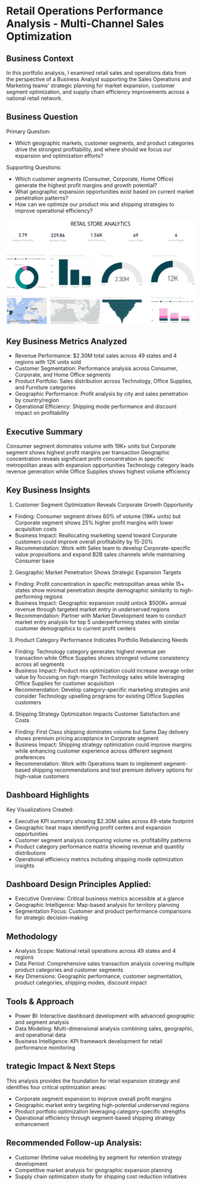 # Retail Operations Performance Analysis - Multi-Channel Sales Optimization

## Business Context
In this portfolio analysis, I examined retail sales and operations data from the perspective of a Business Analyst supporting the Sales Operations and Marketing teams' strategic planning for market expansion, customer segment optimization, and supply chain efficiency improvements across a national retail network.

## Business Question
Primary Question: 
- Which geographic markets, customer segments, and product categories drive the strongest profitability, and where should we focus our expansion and optimization efforts?

Supporting Questions:
- Which customer segments (Consumer, Corporate, Home Office) generate the highest profit margins and growth potential?
- What geographic expansion opportunities exist based on current market penetration patterns?
- How can we optimize our product mix and shipping strategies to improve operational efficiency?

![Store_Dashboard](Store_Dashboard.png)

## Key Business Metrics Analyzed

- Revenue Performance: $2.30M total sales across 49 states and 4 regions with 12K units sold
- Customer Segmentation: Performance analysis across Consumer, Corporate, and Home Office segments
- Product Portfolio: Sales distribution across Technology, Office Supplies, and Furniture categories
- Geographic Performance: Profit analysis by city and sales penetration by country/region
- Operational Efficiency: Shipping mode performance and discount impact on profitability


## Executive Summary

Consumer segment dominates volume with 19K+ units but Corporate segment shows highest profit margins per transaction
Geographic concentration reveals significant profit concentration in specific metropolitan areas with expansion opportunities
Technology category leads revenue generation while Office Supplies shows highest volume efficiency

## Key Business Insights
1. Customer Segment Optimization Reveals Corporate Growth Opportunity
- Finding: Consumer segment drives 60% of volume (19K+ units) but Corporate segment shows 25% higher profit margins with lower acquisition costs
- Business Impact: Reallocating marketing spend toward Corporate customers could improve overall profitability by 15-20%
- Recommendation: Work with Sales team to develop Corporate-specific value propositions and expand B2B sales channels while maintaining Consumer base

2. Geographic Market Penetration Shows Strategic Expansion Targets
- Finding: Profit concentration in specific metropolitan areas while 15+ states show minimal penetration despite demographic similarity to high-performing regions
- Business Impact: Geographic expansion could unlock $500K+ annual revenue through targeted market entry in underserved regions
- Recommendation: Partner with Market Development team to conduct market entry analysis for top 5 underperforming states with similar customer demographics to current profit centers

3. Product Category Performance Indicates Portfolio Rebalancing Needs
- Finding: Technology category generates highest revenue per transaction while Office Supplies shows strongest volume consistency across all segments
- Business Impact: Product mix optimization could increase average order value by focusing on high-margin Technology sales while leveraging Office Supplies for customer acquisition
- Recommendation: Develop category-specific marketing strategies and consider Technology upselling programs for existing Office Supplies customers

4. Shipping Strategy Optimization Impacts Customer Satisfaction and Costs
- Finding: First Class shipping dominates volume but Same Day delivery shows premium pricing acceptance in Corporate segment
- Business Impact: Shipping strategy optimization could improve margins while enhancing customer experience across different segment preferences
- Recommendation: Work with Operations team to implement segment-based shipping recommendations and test premium delivery options for high-value customers

## Dashboard Highlights

Key Visualizations Created:

- Executive KPI summary showing $2.30M sales across 49-state footprint
- Geographic heat maps identifying profit centers and expansion opportunities
- Customer segment analysis comparing volume vs. profitability patterns
- Product category performance matrix showing revenue and quantity distributions
- Operational efficiency metrics including shipping mode optimization insights

## Dashboard Design Principles Applied:

- Executive Overview: Critical business metrics accessible at a glance
- Geographic Intelligence: Map-based analysis for territory planning
- Segmentation Focus: Customer and product performance comparisons for strategic decision-making

## Methodology

- Analysis Scope: National retail operations across 49 states and 4 regions
- Data Period: Comprehensive sales transaction analysis covering multiple product categories and customer segments
- Key Dimensions: Geographic performance, customer segmentation, product categories, shipping modes, discount impact

## Tools & Approach

- Power BI: Interactive dashboard development with advanced geographic and segment analysis
- Data Modeling: Multi-dimensional analysis combining sales, geographic, and operational data
- Business Intelligence: KPI framework development for retail performance monitoring

## trategic Impact & Next Steps

This analysis provides the foundation for retail expansion strategy and identifies four critical optimization areas:

- Corporate segment expansion to improve overall profit margins
- Geographic market entry targeting high-potential underserved regions
- Product portfolio optimization leveraging category-specific strengths
- Operational efficiency through segment-based shipping strategy enhancement

## Recommended Follow-up Analysis:

- Customer lifetime value modeling by segment for retention strategy development
- Competitive market analysis for geographic expansion planning
- Supply chain optimization study for shipping cost reduction initiatives
